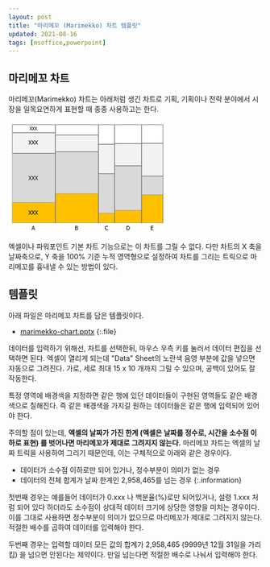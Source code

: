 ```yaml
---
layout: post
title: "마리메꼬 (Marimekko) 차트 템플릿"
updated: 2021-08-16
tags: [msoffice,powerpoint]
---
```


## 마리메꼬 차트

마리메꼬(Marimekko) 차트는 아래처럼 생긴 차트로 기획, 기획이나 전략 분야에서 시장을 일목요연하게 표현할 때 종종 사용하고는 한다.

![그림00](/img/msoffice/powerpoint/powerpoint-0000.png)

엑셀이나 파워포인트 기본 차트 기능으로는 이 차트를 그릴 수 없다. 다만 차트의 X 축을 날짜축으로, Y 축을 100% 기준 누적 영역형으로 설정하여 차트를 그리는 트릭으로 마리메꼬를 흉내낼 수 있는 방법이 있다.

## 템플릿

아래 파일은 마리메꼬 차트를 담은 템플릿이다.

- [marimekko-chart.pptx](/resource/msoffice/powerpoint/marimekko-chart.pptx)
{:.file}

데이터를 입력하기 위해선, 차트를 선택한뒤, 마우스 우측 키를 눌러서 데이터 편집을 선택하면 된다. 엑셀이 열리게 되는데 "Data" Sheet의 노란색 음영 부분에 값을 넣으면 자동으로 그려진다. 가로, 세로 최대 15 x 10 개까지 그릴 수 있으며, 공백이 있어도 잘 작동한다.

특정 영역에 배경색을 지정하면 같은 행에 있던 데이터들이 구현된 영역들도 같은 배경색으로 칠해진다. 즉 같은 배경색을 가지길 원하는 데이터들은 같은 행에 입력되어 있어야 한다.

주의할 점이 있는데, **엑셀의 날짜가 가진 한계 (엑셀은 날짜를 정수로, 시간을 소수점 이하로 표현) 를 벗어나면 마리메꼬가 제대로 그려지지 않는다.** 마리메꼬 차트는 엑셀의 날짜 트릭을 사용하여 그리기 때문인데, 이는 구체적으로 아래와 같은 경우이다.

- 데이터가 소수점 이하로만 되어 있거나, 정수부분이 의미가 없는 경우
- 데이터의 전체 합계가 날짜 한계인 2,958,465를 넘는 경우
{:.information}

첫번째 경우는 예를들어 데이터가 0.xxx 나 백분율(%)로만 되어있거나, 설령 1.xxx 처럼 되어 있다 하더라도 소수점이 상대적 데이터 크기에 상당한 영향을 미치는 경우이다. 이를 그대로 사용하면 정수부분이 의미가 없으므로 마리메꼬가 제대로 그려지지 않는다. 적절한 배수를 곱하여 데이터를 입력해야 한다.

두번째 경우는 입력할 데이터 모든 값의 합계가 2,958,465 (9999년 12월 31일을 가리킴) 을 넘으면 안된다는 제약이다. 만일 넘는다면 적절한 배수로 나눠서 입력해야 한다.